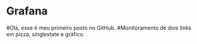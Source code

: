 # Grafana


#Olá, esse é meu primeiro posto no GitHub.
#Monitoramento de dois links em pizza, singlestate e gráfico.

